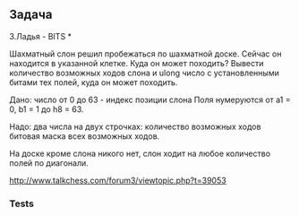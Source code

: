## Задача

3.Ладья - BITS *

Шахматный слон решил пробежаться по шахматной доске. Сейчас он находится в
указанной клетке. Куда он может походить? Вывести количество возможных ходов
слона и ulong число с установленными битами тех полей, куда он может походить.

Дано: число от 0 до 63 - индекс позиции слона Поля нумеруются от а1 = 0, b1 = 1
до h8 = 63.

Надо: два числа на двух строчках:
количество возможных ходов битовая маска всех возможных ходов.

На доске кроме слона никого нет, слон ходит на любое количество полей по
диагонали.

http://www.talkchess.com/forum3/viewtopic.php?t=39053

### Tests


